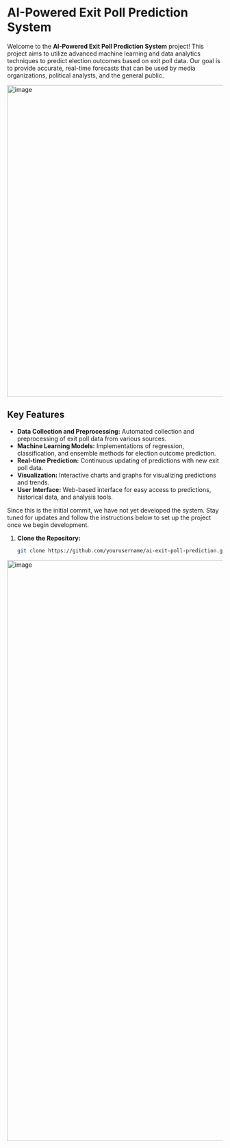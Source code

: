 # AI-Powered Exit Poll Prediction System

Welcome to the **AI-Powered Exit Poll Prediction System** project! This project aims to utilize advanced machine learning and data analytics techniques to predict election outcomes based on exit poll data. Our goal is to provide accurate, real-time forecasts that can be used by media organizations, political analysts, and the general public.

<img width="727" alt="image" src="https://github.com/rakshitbharat/ai-based-exit-poll-prediction/assets/17176729/40d95ab1-12dc-49b3-93e9-38c7c796d887">

## Key Features

- **Data Collection and Preprocessing:** Automated collection and preprocessing of exit poll data from various sources.
- **Machine Learning Models:** Implementations of regression, classification, and ensemble methods for election outcome prediction.
- **Real-time Prediction:** Continuous updating of predictions with new exit poll data.
- **Visualization:** Interactive charts and graphs for visualizing predictions and trends.
- **User Interface:** Web-based interface for easy access to predictions, historical data, and analysis tools.

Since this is the initial commit, we have not yet developed the system. Stay tuned for updates and follow the instructions below to set up the project once we begin development.

1. **Clone the Repository:**
   ```bash
   git clone https://github.com/yourusername/ai-exit-poll-prediction.git

   
<img width="1354" alt="image" src="https://github.com/rakshitbharat/ai-based-exit-poll-prediction/assets/17176729/b5109eb8-0ad0-4f08-a155-c97e57497eb3">

